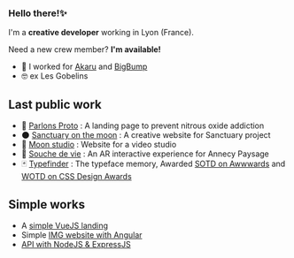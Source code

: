 ### Hello there!✨
I'm a **creative developer** working in Lyon (France).

Need a new crew member? **I'm available!**

- 🔨 I worked for [Akaru](https://akaru.fr/) and [BigBump](https://www.bigbump.fr/)
- 🤓 ex Les Gobelins

## Last public work
- 🎈 [Parlons Proto](https://parlons-proto.fr/) : A landing page to prevent nitrous oxide addiction
- 🌑 [Sanctuary on the moon](https://sanctuaryonthemoon.com/fr/) : A creative website for Sanctuary project
- 🎥 [Moon studio](https://moon-studio.io/) : Website for a video studio
- 🌳 [Souche de vie](https://www.annecy-paysages.com/souche-de-vie-ap22/) : An AR interactive experience for Annecy Paysage
- 🃏 [Typefinder](https://typefinder.bigbump.fr/) : The typeface memory, Awarded [SOTD on Awwwards](https://www.awwwards.com/sites/typefinder) and [WOTD on CSS Design Awards](https://www.cssdesignawards.com/sites/typefinder/41062/)

## Simple works
- A [simple VueJS landing](https://github.com/AnaelR/g_sourceLanding)
- Simple [IMG website with Angular](https://github.com/AnaelR/g_two-pages-project)
- [API with NodeJS & ExpressJS](https://github.com/AnaelR/g_apiMovie)

<!--
**AnaelR/AnaelR** is a ✨ _special_ ✨ repository because its `README.md` (this file) appears on your GitHub profile.

Here are some ideas to get you started:

- 🔭 I’m currently working on ...
- 🌱 I’m currently learning ...
- 👯 I’m looking to collaborate on ...
- 🤔 I’m looking for help with ...
- 💬 Ask me about ...
- 📫 How to reach me: ...
- 😄 Pronouns: ...
- ⚡ Fun fact: ...
-->
